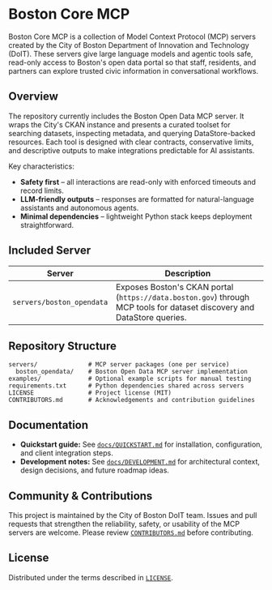 # Boston Core MCP

Boston Core MCP is a collection of Model Context Protocol (MCP) servers created by the City of Boston Department of Innovation and Technology (DoIT). These servers give large language models and agentic tools safe, read-only access to Boston's open data portal so that staff, residents, and partners can explore trusted civic information in conversational workflows.

## Overview

The repository currently includes the Boston Open Data MCP server. It wraps the City's CKAN instance and presents a curated toolset for searching datasets, inspecting metadata, and querying DataStore-backed resources. Each tool is designed with clear contracts, conservative limits, and descriptive outputs to make integrations predictable for AI assistants.

Key characteristics:

- **Safety first** – all interactions are read-only with enforced timeouts and record limits.
- **LLM-friendly outputs** – responses are formatted for natural-language assistants and autonomous agents.
- **Minimal dependencies** – lightweight Python stack keeps deployment straightforward.

## Included Server

| Server | Description |
| --- | --- |
| `servers/boston_opendata` | Exposes Boston's CKAN portal (`https://data.boston.gov`) through MCP tools for dataset discovery and DataStore queries. |

## Repository Structure

```
servers/              # MCP server packages (one per service)
  boston_opendata/    # Boston Open Data MCP server implementation
examples/             # Optional example scripts for manual testing
requirements.txt      # Python dependencies shared across servers
LICENSE               # Project license (MIT)
CONTRIBUTORS.md       # Acknowledgements and contribution guidelines
```

## Documentation

- **Quickstart guide:** See [`docs/QUICKSTART.md`](docs/QUICKSTART.md) for installation, configuration, and client integration steps.
- **Development notes:** See [`docs/DEVELOPMENT.md`](docs/DEVELOPMENT.md) for architectural context, design decisions, and future roadmap ideas.

## Community & Contributions

This project is maintained by the City of Boston DoIT team. Issues and pull requests that strengthen the reliability, safety, or usability of the MCP servers are welcome. Please review [`CONTRIBUTORS.md`](CONTRIBUTORS.md) before contributing.

## License

Distributed under the terms described in [`LICENSE`](LICENSE).
